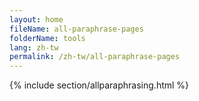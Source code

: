 ```yaml
---
layout: home
fileName: all-paraphrase-pages
folderName: tools
lang: zh-tw
permalink: /zh-tw/all-paraphrase-pages
---
```

{% include section/allparaphrasing.html %}